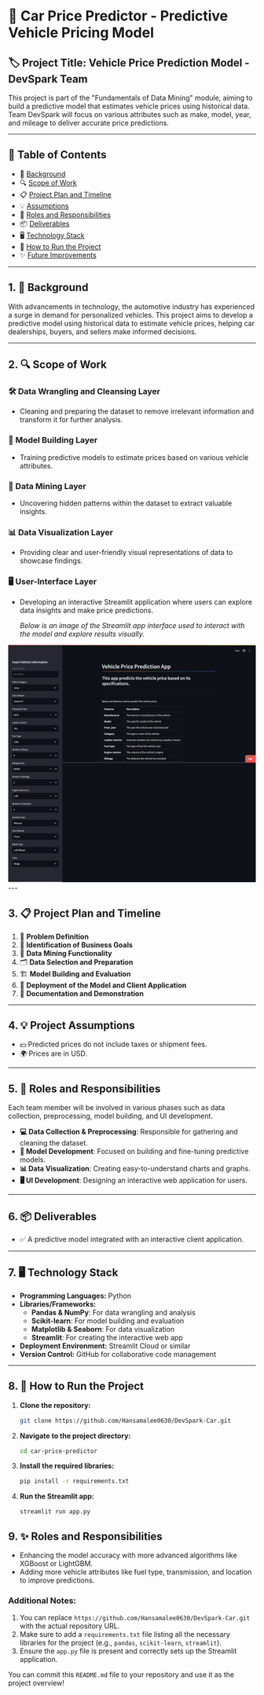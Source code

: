 # 🚗 Car Price Predictor - Predictive Vehicle Pricing Model

## 🏷 Project Title: Vehicle Price Prediction Model - DevSpark Team

This project is part of the "Fundamentals of Data Mining" module, aiming to build a predictive model that estimates vehicle prices using historical data. Team DevSpark will focus on various attributes such as make, model, year, and mileage to deliver accurate price predictions.

---

## 📑 Table of Contents

- 📖 [Background](#1-background)
- 🔍 [Scope of Work](#2-scope-of-work)
- 📋 [Project Plan and Timeline](#3-project-plan-and-timeline)
- 💡 [Assumptions](#4-project-assumptions)
- 👥 [Roles and Responsibilities](#5-roles-and-responsibilities)
- 📦 [Deliverables](#6-deliverables)
- 🖥️ [Technology Stack](#7-technology-stack)
- 🚀 [How to Run the Project](#8-run-app)
- ✨ [Future Improvements](#9-future-improvements)

---

## 1. 📖 Background

With advancements in technology, the automotive industry has experienced a surge in demand for personalized vehicles. This project aims to develop a predictive model using historical data to estimate vehicle prices, helping car dealerships, buyers, and sellers make informed decisions.

---

## 2. 🔍 Scope of Work

### 🛠 Data Wrangling and Cleansing Layer  
- Cleaning and preparing the dataset to remove irrelevant information and transform it for further analysis.

### 🧠 Model Building Layer  
- Training predictive models to estimate prices based on various vehicle attributes.

### 🔎 Data Mining Layer  
- Uncovering hidden patterns within the dataset to extract valuable insights.

### 📊 Data Visualization Layer  
- Providing clear and user-friendly visual representations of data to showcase findings.

### 🖥 User-Interface Layer  
- Developing an interactive Streamlit application where users can explore data insights and make price predictions.
  
  _*Below is an image of the Streamlit app interface used to interact with the model and explore results visually.*_

<img src="screencapture-vehicle-price-predictor-streamlit-app-2024-09-29-00_49_20.png" alt="Streamlit App Interface">
---

## 3. 📋 Project Plan and Timeline

1. 🧐 **Problem Definition**
2. 🎯 **Identification of Business Goals**
3. 🧩 **Data Mining Functionality**
4. 🗂 **Data Selection and Preparation**
5. 🏗 **Model Building and Evaluation**
6. 🚀 **Deployment of the Model and Client Application**
7. 📝 **Documentation and Demonstration**

---

## 4. 💡 Project Assumptions

- 💵 Predicted prices do not include taxes or shipment fees.
- 🌍 Prices are in USD.

---

## 5. 👥 Roles and Responsibilities

Each team member will be involved in various phases such as data collection, preprocessing, model building, and UI development.

- **💻 Data Collection & Preprocessing**: Responsible for gathering and cleaning the dataset.
- **🧠 Model Development**: Focused on building and fine-tuning predictive models.
- **📊 Data Visualization**: Creating easy-to-understand charts and graphs.
- **🖥 UI Development**: Designing an interactive web application for users.

---

## 6. 📦 Deliverables

- ✅ A predictive model integrated with an interactive client application.

---

## 7. 🖥️ Technology Stack

- **Programming Languages:** Python
- **Libraries/Frameworks:**
  - **Pandas & NumPy**: For data wrangling and analysis
  - **Scikit-learn**: For model building and evaluation
  - **Matplotlib & Seaborn**: For data visualization
  - **Streamlit**: For creating the interactive web app
- **Deployment Environment:** Streamlit Cloud or similar
- **Version Control:** GitHub for collaborative code management

---

## 8. 🚀 How to Run the Project

1. **Clone the repository:**
   ```bash
   git clone https://github.com/Hansamalee0630/DevSpark-Car.git
   
2. **Navigate to the project directory:**
   ```bash
   cd car-price-predictor

3. **Install the required libraries:**
   ```bash
   pip install -r requirements.txt

3. **Run the Streamlit app:**
   ```bash
   streamlit run app.py

## 9. ✨ Roles and Responsibilities

- Enhancing the model accuracy with more advanced algorithms like XGBoost or LightGBM.
- Adding more vehicle attributes like fuel type, transmission, and location to improve predictions.


### Additional Notes:
1. You can replace `https://github.com/Hansamalee0630/DevSpark-Car.git` with the actual repository URL.
2. Make sure to add a `requirements.txt` file listing all the necessary libraries for the project (e.g., `pandas`, `scikit-learn`, `streamlit`).
3. Ensure the `app.py` file is present and correctly sets up the Streamlit application.

You can commit this `README.md` file to your repository and use it as the project overview!
